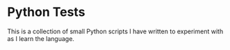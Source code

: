 # Python Tests
This is a collection of small Python scripts I have written to experiment with as I learn the language. 
